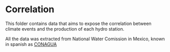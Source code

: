 # Correlation

This folder contains data that aims to expose the correlation between climate events and the production of each hydro station.

All the data was extracted from National Water Comission in Mexico, known in spanish as [CONAGUA][conagua]



[conagua]: <http://smn.cna.gob.mx/es/climatologia/temperaturas-y-lluvias/resumenes-mensuales-de-temperaturas-y-lluvias>
